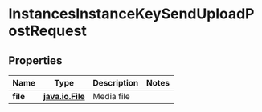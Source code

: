 
# InstancesInstanceKeySendUploadPostRequest

## Properties
Name | Type | Description | Notes
------------ | ------------- | ------------- | -------------
**file** | [**java.io.File**](java.io.File.md) | Media file | 



